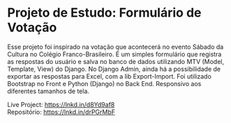 # Projeto de Estudo: Formulário de Votação

Esse projeto foi inspirado na votação que acontecerá no evento Sábado da Cultura no Colégio Franco-Brasileiro. É um simples formulário que registra as respostas do usuário e salva no banco de dados utilizando MTV (Model, Template, View) do Django. No Django Admin, ainda há a possibilidade de exportar as respostas para Excel, com a lib Export-Import. Foi utilizado Bootstrap no Front e Python (Django) no Back End. Responsivo aos diferentes tamanhos de tela.

Live Project: https://lnkd.in/d8Yd9af8
<br>
Repositório: https://lnkd.in/drPGrMbF
